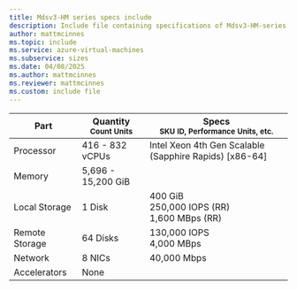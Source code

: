 ```yaml
---
title: Mdsv3-HM series specs include
description: Include file containing specifications of Mdsv3-HM-series VM sizes.
author: mattmcinnes
ms.topic: include
ms.service: azure-virtual-machines
ms.subservice: sizes
ms.date: 04/08/2025
ms.author: mattmcinnes
ms.reviewer: mattmcinnes
ms.custom: include file
---
```

| Part | Quantity <br><sup>Count Units | Specs <br><sup>SKU ID, Performance Units, etc.  |
|---|---|---|
| Processor      | 416 - 832 vCPUs       | Intel Xeon 4th Gen Scalable (Sapphire Rapids) [x86-64]                   |
| Memory         | 5,696 - 15,200 GiB          |                      |
| Local Storage  | 1 Disk           | 400 GiB <br>250,000 IOPS (RR) <br>1,600 MBps (RR)                   |
| Remote Storage | 64 Disks    | 130,000 IOPS <br>4,000 MBps |
| Network        | 8 NICs          | 40,000 Mbps              |
| Accelerators   | None              |                       |
